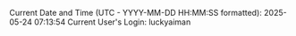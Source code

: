 Current Date and Time (UTC - YYYY-MM-DD HH:MM:SS formatted): 2025-05-24 07:13:54
Current User's Login: luckyaiman
